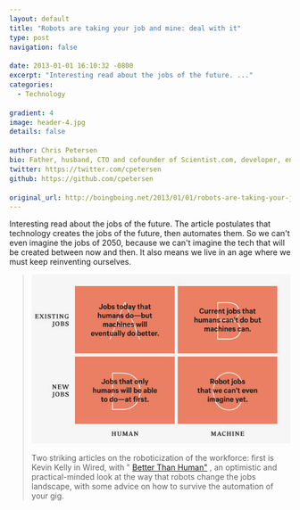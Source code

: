 ```yaml
---
layout: default
title: "Robots are taking your job and mine: deal with it"
type: post
navigation: false

date: 2013-01-01 16:10:32 -0800
excerpt: "Interesting read about the jobs of the future. ..."
categories:
  - Technology

gradient: 4
image: header-4.jpg
details: false

author: Chris Petersen
bio: Father, husband, CTO and cofounder of Scientist.com, developer, entrepreneur and technologist.
twitter: https://twitter.com/cpetersen
github: https://github.com/cpetersen

original_url: http://boingboing.net/2013/01/01/robots-are-taking-your-job-and.html
---
```



Interesting read about the jobs of the future. The article postulates that technology creates the jobs of the future, then automates them. So we can't even imagine the jobs of 2050, because we can't imagine the tech that will be created between now and then. It also means we live in an age where we must keep reinventing ourselves.

 >
 >
 >  ![](/assets/import/d482d76c8f7773503d09bab1aa8f4663.jpg) 
 >
 > Two striking articles on the roboticization of the workforce: first is Kevin Kelly in Wired, with " [Better Than Human"](http://www.wired.com/gadgetlab/2012/12/ff-robots-will-take-our-jobs/all/) , an optimistic and practical-minded look at the way that robots change the jobs landscape, with some advice on how to survive the automation of your gig.
 >
 >
